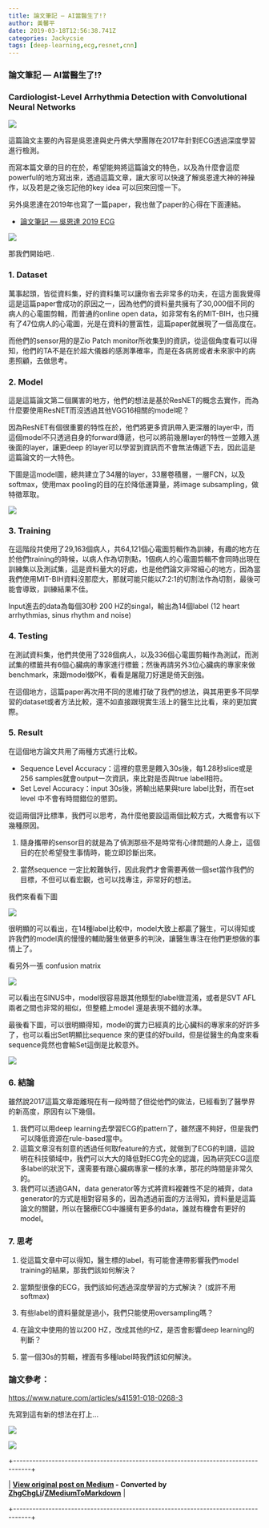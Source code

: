 ```yaml
---
title: 論文筆記 — AI當醫生了!?
author: 黃馨平
date: 2019-03-18T12:56:38.741Z
categories: Jackycsie
tags: [deep-learning,ecg,resnet,cnn]
---
```


### 論文筆記 — AI當醫生了!?
### Cardiologist-Level Arrhythmia Detection with Convolutional Neural Networks


![](assets/d5cf73ef27c8/1*b2l0MySNKbN6fAz5QNKZ1Q.jpeg)


這篇論文主要的內容是吳恩達與史丹佛大學團隊在2017年針對ECG透過深度學習進行檢測。

而寫本篇文章的目的在於，希望能夠將這篇論文的特色，以及為什麼會這麼powerful的地方寫出來，透過這篇文章，讓大家可以快速了解吳恩達大神的神操作，以及若是之後忘記他的key idea 可以回來回憶一下。

另外吳恩達在2019年也寫了一篇paper，我也做了paper的心得在下面連結。
- [論文筆記 — 吳恩達 2019 ECG](%E8%AB%96%E6%96%87%E7%AD%86%E8%A8%98-%E5%90%B3%E6%81%A9%E9%81%94-2019-ecg-a5b03aed9cb8)



![](assets/d5cf73ef27c8/1*CZgrdp1rMR5GMx_I6kDZ4Q.gif)


那我們開始吧..
### 1. Dataset

萬事起頭，皆從資料集，好的資料集可以讓你省去非常多的功夫，在這方面我覺得這是這篇paper會成功的原因之一，因為他們的資料量共擁有了30,000個不同的病人的心電圖剪輯，而普通的online open data，如非常有名的MIT-BIH，也只擁有了47位病人的心電圖，光是在資料的豐富性，這篇paper就展現了一個高度在。

而他們的sensor用的是Zio Patch monitor所收集到的資訊，從這個角度看可以得知，他們的TA不是在於超大儀器的感測準確率，而是在各病房或者未來家中的病患照顧，去做思考。
### 2. Model

這是這篇論文第二個厲害的地方，他們的想法是基於ResNET的概念去實作，而為什麼要使用ResNET而沒透過其他VGG16相關的model呢？

因為ResNET有個很重要的特性在於，他們將更多資訊帶入更深層的layer中，而這個model不只透過自身的forward傳遞，也可以將前幾層layer的特性一並餵入進後面的layer，讓更deep 的layer可以學習到資訊而不會無法傳遞下去，因此這是這篇論文的一大特色。

下圖是這model圖，總共建立了34層的layer，33層卷積層，一層FCN，以及softmax，使用max pooling的目的在於降低運算量，將image subsampling，做特徵萃取。


![](assets/d5cf73ef27c8/1*GH77ULsBqlTDVG25x3IxTA.jpeg)

### 3. Training

在這階段共使用了29,163個病人，共64,121個心電圖剪輯作為訓練，有趣的地方在於他們training的時候，以病人作為切割點，1個病人的心電圖剪輯不會同時出現在訓練集以及測試集，這是資料量大的好處，也是他們論文非常細心的地方，因為當我們使用MIT-BIH資料沒那麼大，那就可能只能以7:2:1的切割法作為切割，最後可能會導致，訓練結果不佳。

Input進去的data為每個30秒 200 HZ的singal，輸出為14個label (12 heart arrhythmias, sinus rhythm and noise)
### 4. Testing

在測試資料集，他們共使用了328個病人，以及336個心電圖剪輯作為測試，而測試集的標籤共有6個心臟病的專家進行標籤；然後再請另外3位心臟病的專家來做benchmark，來跟model做PK，看看是屠龍刀好還是倚天劍強。

在這個地方，這篇paper再次用不同的思維打破了我們的想法，與其用更多不同學習的dataset或者方法比較，還不如直接跟現實生活上的醫生比比看，來的更加實際。
### 5. Result

在這個地方論文共用了兩種方式進行比較。
- Sequence Level Accuracy：這裡的意思是餵入30s後，每1.28秒slice或是256 samples就會output一次資訊，來比對是否與true label相符。
- Set Level Accuracy：input 30s後，將輸出結果與ture label比對，而在set level 中不會有時間錯位的懲罰。


從這兩個評比標準，我們可以思考，為什麼他要設這兩個比較方式，大概會有以下幾種原因。

1. 隨身攜帶的sensor目的就是為了偵測那些不是時常有心律問題的人身上，這個目的在於希望發生事情時，能立即診斷出來。

2. 當然sequence 一定比較難執行，因此我們才會需要再做一個set當作我們的目標，不但可以看宏觀，也可以找專注，非常好的想法。

我們來看看下圖


![](assets/d5cf73ef27c8/1*cMwhq8d3pC-lhLIZ7Zscug.jpeg)


很明顯的可以看出，在14種label比較中，model大致上都贏了醫生，可以得知或許我們的model真的慢慢的輔助醫生做更多的判決，讓醫生專注在他們更想做的事情上了。

看另外一張 confusion matrix


![](assets/d5cf73ef27c8/1*X4delaSVGhKcfcq4AYsWcQ.jpeg)


可以看出在SINUS中，model很容易跟其他類型的label做混淆，或者是SVT AFL兩者之間也非常的相似，但整體上model 還是表現不錯的水準。

最後看下圖，可以很明顯得知，model的實力已經真的比心臟科的專家來的好許多了，也可以看出Set明顯比sequence 來的更佳的好build，但是從醫生的角度來看sequence竟然也會輸Set這倒是比較意外。


![](assets/d5cf73ef27c8/1*-Xw3hkgeGBFfJ435_AG3RA.jpeg)

### 6. 結論

雖然說2017這篇文章距離現在有一段時間了但從他們的做法，已經看到了醫學界的新高度，原因有以下幾個。
1. 我們可以用deep learning去學習ECG的pattern了，雖然還不夠好，但是我們可以降低資源在rule-based當中。
2. 這篇文章沒有刻意的透過任何取feature的方式，就做到了ECG的判讀，這說明在科技領域中，我們可以大大的降低對ECG完全的認識，因為研究ECG這麼多label的狀況下，還需要有跟心臟病專家一樣的水準，那花的時間是非常久的。
3. 我們可以透過GAN，data generator等方式將資料複雜性不足的補齊，data generator的方式是相對容易多的，因為透過前面的方法得知，資料量是這篇論文的關鍵，所以在醫療ECG中誰擁有更多的data，誰就有機會有更好的model。

### 7. 思考
1. 從這篇文章中可以得知，醫生標的label，有可能會連帶影響我們model training的結果，那我們該如何解決？


2. 當類型很像的ECG，我們該如何透過深度學習的方式解決？ (或許不用softmax)

3. 有些label的資料量就是過小，我們只能使用oversampling嗎？

4. 在論文中使用的皆以200 HZ，改成其他的HZ，是否會影響deep learning的判斷？

5. 當一個30s的剪輯，裡面有多種label時我們該如何解決。
### 論文參考：

https://www.nature.com/articles/s41591-018-0268-3

先寫到這有新的想法在打上…


![](assets/d5cf73ef27c8/1*cRBDm1L4tt_YZmtreY3h8w.jpeg)



![](assets/d5cf73ef27c8/1*Ws_ClhAegrjcowMfs1EhIQ.png)




+-----------------------------------------------------------------------------------+

| **[View original post on Medium](https://medium.com/jacky-life/%E8%AB%96%E6%96%87%E7%AD%86%E8%A8%98-ai%E7%95%B6%E9%86%AB%E7%94%9F%E4%BA%86-d5cf73ef27c8) - Converted by [ZhgChgLi](https://zhgchg.li)/[ZMediumToMarkdown](https://github.com/ZhgChgLi/ZMediumToMarkdown)** |

+-----------------------------------------------------------------------------------+
